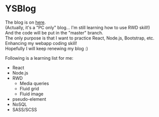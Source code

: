 # YSBlog
The blog is on [here](https://yoyoshih.github.io/YSBlog/).  
(Actually, it's a "PC only" blog... I'm still learning how to use RWD skill!)  
And the code will be put in the "master" branch.  
The only purpose is that I want to practice React, Node.js, Bootstrap, etc.  
Enhancing my webapp coding skill!  
Hopefully I will keep renewing my blog :)
  
Following is a learning list for me:  
* React
* Node.js
* RWD
  * Media queries
  * Fluid grid
  * Fluid image
* pseudo-element
* NoSQL
* SASS/SCSS
